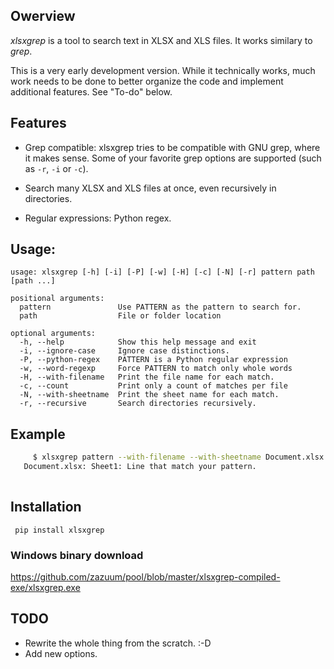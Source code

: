 ## Owerview

*xlsxgrep* is a tool to search text in XLSX and XLS files. It works similary to *grep*.


This is a very early development version. While it technically works, much work needs to be done to better
organize the code and implement additional features. See "To-do" below.


## Features

- Grep compatible: xlsxgrep tries to be compatible with GNU grep,
    where it makes sense. Some of your favorite grep options are
    supported (such as `-r`, `-i`  or `-c`).

- Search many XLSX and XLS files at once, even recursively in directories.

- Regular expressions: Python regex.

## Usage:
```
usage: xlsxgrep [-h] [-i] [-P] [-w] [-H] [-c] [-N] [-r] pattern path [path ...]

positional arguments:
  pattern               Use PATTERN as the pattern to search for.
  path                  File or folder location

optional arguments:
  -h, --help            Show this help message and exit
  -i, --ignore-case     Ignore case distinctions.
  -P, --python-regex    PATTERN is a Python regular expression
  -w, --word-regexp     Force PATTERN to match only whole words
  -H, --with-filename   Print the file name for each match.
  -c, --count           Print only a count of matches per file
  -N, --with-sheetname  Print the sheet name for each match.
  -r, --recursive       Search directories recursively.
```

## Example

```sh
     $ xlsxgrep pattern --with-filename --with-sheetname Document.xlsx
   Document.xlsx: Sheet1: Line that match your pattern.
   
```
## Installation

```
 pip install xlsxgrep
 ```
 
 ### Windows binary download
 
 https://github.com/zazuum/pool/blob/master/xlsxgrep-compiled-exe/xlsxgrep.exe


## TODO

- Rewrite the whole thing from the scratch. :-D  
- Add new options.



